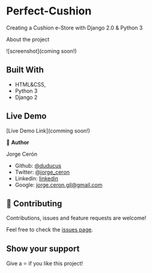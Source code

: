 # Perfect-Cushion
Creating a Cushion e-Store with Django 2.0 &amp; Python 3

About the project


![screenshot](coming soon!)


## Built With

- HTML&CSS,
- Python 3
- Django 2

## Live Demo

[Live Demo Link](comming soon!)


👤 **Author**

Jorge Cerón 
- Github: [@duducus](https://github.com/duducus)
- Twitter: [@jorge_ceron](https://twitter.com/ceronjorge1)
- Linkedin: [linkedin](https://www.linkedin.com/in/jorge-francisco-cer%C3%B3n-gil-343583113/)
- Google: jorge.ceron.gil@gmail.com


## 🤝 Contributing

Contributions, issues and feature requests are welcome!

Feel free to check the [issues page](https://github.com/duducus/Perfect-Cushion/issues).

## Show your support

Give a ⭐️ if you like this project!
